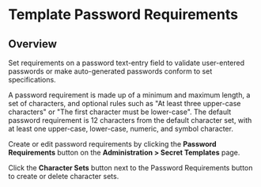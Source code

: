 [title]: # (Template Password Requirements)
[tags]: # (XXX)
[priority]: # (50)

# Template Password Requirements

## Overview

Set requirements on a password text-entry field to validate user-entered passwords or make auto-generated passwords conform to set specifications.

A password requirement is made up of a minimum and maximum length, a set of characters, and optional rules such as "At least three upper-case characters" or "The first character must be lower-case". The default password requirement is 12 characters from the default character set, with at least one upper-case, lower-case, numeric, and symbol character.

Create or edit password requirements by clicking the **Password Requirements** button on the **Administration > Secret Templates** page.

Click the **Character Sets** button next to the Password Requirements button to create or delete character sets.
